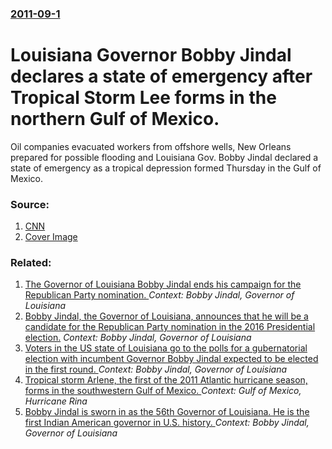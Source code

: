 ### [2011-09-1](/news/2011/09/1/index.md)

# Louisiana Governor Bobby Jindal declares a state of emergency after Tropical Storm Lee forms in the northern Gulf of Mexico. 

Oil companies evacuated workers from offshore wells, New Orleans prepared for possible flooding and Louisiana Gov. Bobby Jindal declared a state of emergency as a tropical depression formed Thursday in the Gulf of Mexico.


### Source:

1. [CNN](http://www.cnn.com/2011/US/09/01/tropical.weather.gulf/)
1. [Cover Image](http://i.cdn.turner.com/cnn/2011/US/09/01/tropical.weather.gulf/tzvids.gulf.storm.tracker.cnn.jpg)

### Related:

1. [The Governor of Louisiana Bobby Jindal ends his campaign for the Republican Party nomination. ](/news/2015/11/17/the-governor-of-louisiana-bobby-jindal-ends-his-campaign-for-the-republican-party-nomination.md) _Context: Bobby Jindal, Governor of Louisiana_
2. [Bobby Jindal, the Governor of Louisiana, announces that he will be a candidate for the Republican Party nomination in the 2016 Presidential election.](/news/2015/06/24/bobby-jindal-the-governor-of-louisiana-announces-that-he-will-be-a-candidate-for-the-republican-party-nomination-in-the-2016-presidential.md) _Context: Bobby Jindal, Governor of Louisiana_
3. [Voters in the US state of Louisiana go to the polls for a gubernatorial election with incumbent Governor Bobby Jindal expected to be elected in the first round. ](/news/2011/10/22/voters-in-the-us-state-of-louisiana-go-to-the-polls-for-a-gubernatorial-election-with-incumbent-governor-bobby-jindal-expected-to-be-elected.md) _Context: Bobby Jindal, Governor of Louisiana_
4. [Tropical storm Arlene, the first of the 2011 Atlantic hurricane season, forms in the southwestern Gulf of Mexico. ](/news/2011/06/28/tropical-storm-arlene-the-first-of-the-2011-atlantic-hurricane-season-forms-in-the-southwestern-gulf-of-mexico.md) _Context: Gulf of Mexico, Hurricane Rina_
5. [ Bobby Jindal is sworn in as the 56th Governor of Louisiana. He is the first Indian American governor in U.S. history. ](/news/2008/01/14/bobby-jindal-is-sworn-in-as-the-56th-governor-of-louisiana-he-is-the-first-indian-american-governor-in-u-s-history.md) _Context: Bobby Jindal, Governor of Louisiana_
